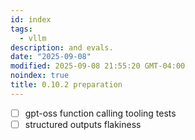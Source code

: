 ```yaml
---
id: index
tags:
  - vllm
description: and evals.
date: "2025-09-08"
modified: 2025-09-08 21:55:20 GMT-04:00
noindex: true
title: 0.10.2 preparation
---
```


- [ ] gpt-oss function calling tooling tests
- [ ] structured outputs flakiness
